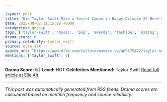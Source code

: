 ```yaml
---

layout: post
title: "Did Taylor Swift Make a Secret Cameo in Happy Gilmore 2? Here’s What Really Happened"""
date: 2025-08-02 11:15:10 +0000
categories: gossip
tags: ['taylor-swift', 'music', 'pop', 'awards', 'fashion', 'dating', 'source-elle_alt', 'drama-hot']
drama_score: 6
primary_celebrity: taylor_swift
source: elle_alt
source_url: "https://www.elle.com/culture/movies-tv/a65575472/taylor-swift-happy-gilmore-2-secret-cameo-rumor-explained/"""
mentions: {'taylor_swift': 6}
---
```


**Drama Score:** 6 | **Level:** HOT **Celebrities Mentioned:** Taylor Swift [Read full article at Elle Alt](https://www.elle.com/culture/movies-tv/a65575472/taylor-swift-happy-gilmore-2-secret-cameo-rumor-explained/)

---

*This post was automatically generated from RSS feeds. Drama scores are calculated based on mention frequency and source reliability.*